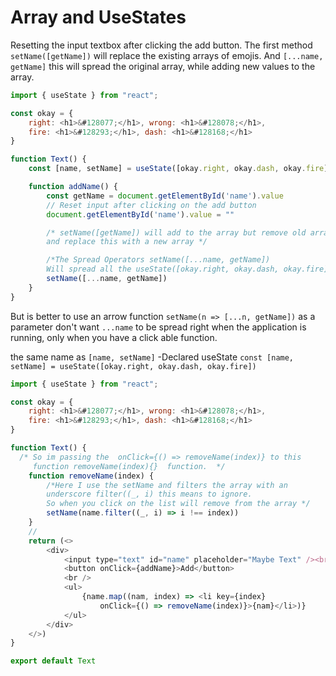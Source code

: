 # Array and UseStates 
Resetting the input textbox after clicking the add button.
The first method `setName([getName])` will replace the existing arrays of emojis. And `[...name, getName]` this will spread the original array, while adding new values to the array.
```js
import { useState } from "react";

const okay = {
    right: <h1>&#128077;</h1>, wrong: <h1>&#128078;</h1>,
    fire: <h1>&#128293;</h1>, dash: <h1>&#128168;</h1>
}

function Text() {
    const [name, setName] = useState([okay.right, okay.dash, okay.fire])

    function addName() {
        const getName = document.getElementById('name').value
        // Reset input after clicking on the add button
        document.getElementById('name').value = ""

        /* setName([getName]) will add to the array but remove old array 
        and replace this with a new array */

        /*The Spread Operators setName([...name, getName]) 
        Will spread all the useState([okay.right, okay.dash, okay.fire]) values */
        setName([...name, getName])
    }
}
```
But is better to use an arrow function `setName(n => [...n, getName])` as a parameter don't want `...name` to be spread right when the application is running, only when you have a click able function.

the same name as `[name, setName]` -Declared useState `const [name, setName] = useState([okay.right, okay.dash, okay.fire])`


```js
import { useState } from "react";

const okay = {
    right: <h1>&#128077;</h1>, wrong: <h1>&#128078;</h1>,
    fire: <h1>&#128293;</h1>, dash: <h1>&#128168;</h1>
}

function Text() {
  /* So im passing the  onClick={() => removeName(index)} to this 
     function removeName(index){}  function.  */
    function removeName(index) {
        /*Here I use the setName and filters the array with an
        underscore filter((_, i) this means to ignore. 
        So when you click on the list will remove from the array */
        setName(name.filter((_, i) => i !== index))
    }
    // 
    return (<>
        <div>
            <input type="text" id="name" placeholder="Maybe Text" /><br />
            <button onClick={addName}>Add</button>
            <br />
            <ul>
                {name.map((nam, index) => <li key={index}
                    onClick={() => removeName(index)}>{nam}</li>)}
            </ul>
        </div>
    </>)
}

export default Text
```


